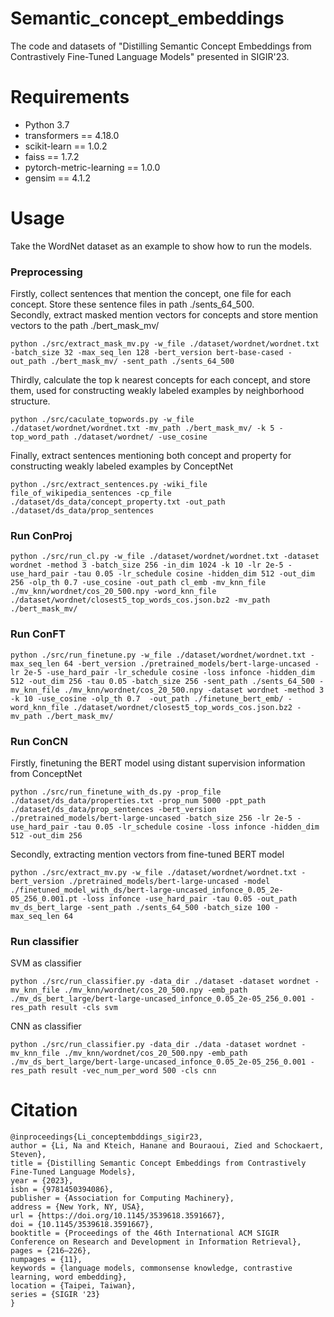 # Semantic_concept_embeddings
The code and datasets of "Distilling Semantic Concept Embeddings from Contrastively Fine-Tuned Language Models" presented in SIGIR'23.

# Requirements
- Python 3.7
- transformers == 4.18.0
- scikit-learn == 1.0.2
- faiss == 1.7.2
- pytorch-metric-learning == 1.0.0
- gensim == 4.1.2

# Usage
Take the WordNet dataset as an example to show how to run the models.
### Preprocessing
Firstly, collect sentences that mention the concept, one file for each concept. Store these sentence files in path ./sents_64_500.  <br>
Secondly, extract masked mention vectors for concepts and store mention vectors to the path ./bert_mask_mv/
```
python ./src/extract_mask_mv.py -w_file ./dataset/wordnet/wordnet.txt -batch_size 32 -max_seq_len 128 -bert_version bert-base-cased -out_path ./bert_mask_mv/ -sent_path ./sents_64_500
```
Thirdly, calculate the top k nearest concepts for each concept, and store them, used for constructing weakly labeled examples by neighborhood structure.
```
python ./src/caculate_topwords.py -w_file ./dataset/wordnet/wordnet.txt -mv_path ./bert_mask_mv/ -k 5 -top_word_path ./dataset/wordnet/ -use_cosine
```
Finally, extract sentences mentioning both concept and property for constructing weakly labeled examples by ConceptNet
```
python ./src/extract_sentences.py -wiki_file file_of_wikipedia_sentences -cp_file ./dataset/ds_data/concept_property.txt -out_path ./dataset/ds_data/prop_sentences
```
### Run ConProj
```
python ./src/run_cl.py -w_file ./dataset/wordnet/wordnet.txt -dataset wordnet -method 3 -batch_size 256 -in_dim 1024 -k 10 -lr 2e-5 -use_hard_pair -tau 0.05 -lr_schedule cosine -hidden_dim 512 -out_dim 256 -olp_th 0.7 -use_cosine -out_path cl_emb -mv_knn_file ./mv_knn/wordnet/cos_20_500.npy -word_knn_file ./dataset/wordnet/closest5_top_words_cos.json.bz2 -mv_path ./bert_mask_mv/
```
### Run ConFT
```
python ./src/run_finetune.py -w_file ./dataset/wordnet/wordnet.txt -max_seq_len 64 -bert_version ./pretrained_models/bert-large-uncased -lr 2e-5 -use_hard_pair -lr_schedule cosine -loss infonce -hidden_dim 512 -out_dim 256 -tau 0.05 -batch_size 256 -sent_path ./sents_64_500 -mv_knn_file ./mv_knn/wordnet/cos_20_500.npy -dataset wordnet -method 3 -k 10 -use_cosine -olp_th 0.7  -out_path ./finetune_bert_emb/ -word_knn_file ./dataset/wordnet/closest5_top_words_cos.json.bz2 -mv_path ./bert_mask_mv/
```
### Run ConCN
Firstly, finetuning the BERT model using distant supervision information from ConceptNet
```
python ./src/run_finetune_with_ds.py -prop_file ./dataset/ds_data/properties.txt -prop_num 5000 -ppt_path ./dataset/ds_data/prop_sentences -bert_version ./pretrained_models/bert-large-uncased -batch_size 256 -lr 2e-5 -use_hard_pair -tau 0.05 -lr_schedule cosine -loss infonce -hidden_dim 512 -out_dim 256
```
Secondly, extracting mention vectors from fine-tuned BERT model
```
python ./src/extract_mv.py -w_file ./dataset/wordnet/wordnet.txt -bert_version ./pretrained_models/bert-large-uncased -model ./finetuned_model_with_ds/bert-large-uncased_infonce_0.05_2e-05_256_0.001.pt -loss infonce -use_hard_pair -tau 0.05 -out_path mv_ds_bert_large -sent_path ./sents_64_500 -batch_size 100 -max_seq_len 64
```
### Run classifier
SVM as classifier
```
python ./src/run_classifier.py -data_dir ./dataset -dataset wordnet -mv_knn_file ./mv_knn/wordnet/cos_20_500.npy -emb_path ./mv_ds_bert_large/bert-large-uncased_infonce_0.05_2e-05_256_0.001 -res_path result -cls svm
```
CNN as classifier
```
python ./src/run_classifier.py -data_dir ./data -dataset wordnet -mv_knn_file ./mv_knn/wordnet/cos_20_500.npy -emb_path ./mv_ds_bert_large/bert-large-uncased_infonce_0.05_2e-05_256_0.001 -res_path result -vec_num_per_word 500 -cls cnn

```
# Citation
```
@inproceedings{Li_conceptembddings_sigir23,
author = {Li, Na and Kteich, Hanane and Bouraoui, Zied and Schockaert, Steven},
title = {Distilling Semantic Concept Embeddings from Contrastively Fine-Tuned Language Models},
year = {2023},
isbn = {9781450394086},
publisher = {Association for Computing Machinery},
address = {New York, NY, USA},
url = {https://doi.org/10.1145/3539618.3591667},
doi = {10.1145/3539618.3591667},
booktitle = {Proceedings of the 46th International ACM SIGIR Conference on Research and Development in Information Retrieval},
pages = {216–226},
numpages = {11},
keywords = {language models, commonsense knowledge, contrastive learning, word embedding},
location = {Taipei, Taiwan},
series = {SIGIR '23}
}
```
